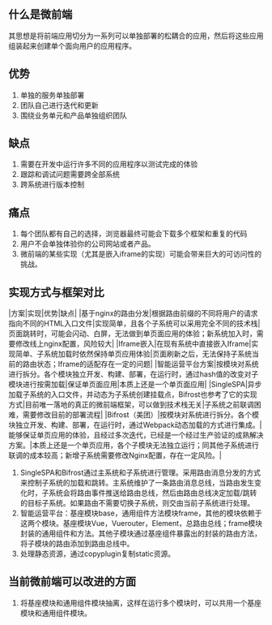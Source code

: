 ## 什么是微前端
其思想是将前端应用切分为一系列可以单独部署的松耦合的应用，然后将这些应用组装起来创建单个面向用户的应用程序。

## 优势
1. 单独的服务单独部署
2. 团队自己进行迭代和更新
3. 围绕业务单元和产品单独组织团队

## 缺点
1. 需要在开发中运行许多不同的应用程序以测试完成的体验
2. 跟踪和调试问题需要跨全部系统
3. 跨系统进行版本控制

## 痛点
1. 每个团队都有自己的选择，浏览器最终可能会下载多个框架和重复的代码
2. 用户不会单独体验你的公司网站或者产品。
3. 微前端的某些实现（尤其是嵌入iframe的实现）可能会带来巨大的可访问性的挑战。

## 实现方式与框架对比
|方案|实现|优势|缺点|
|基于nginx的路由分发|根据路由前缀的不同将用户的请求指向不同的HTML入口文件|实现简单，且各个子系统可以采用完全不同的技术栈|页面跳转时，可能会闪动、白屏，无法做到单页面应用的体验；新系统加入时，需要修改线上nginx配置，风险较大|
|Iframe嵌入|在现有系统中直接嵌入Iframe|实现简单、子系统加载时依然保持单页应用体验|页面刷新之后，无法保持子系统当前的路由状态；Iframe的适配存在一定的问题|
|智能运营平台方案|按模块对系统进行拆分。各个模块独立开发、构建、部署，在运行时，通过hash值的改变对子模块进行按需加载|保证单页面应用|本质上还是一个单页面应用|
|SingleSPA|异步加载子系统的入口文件，并动态为子系统创建挂载点，Bifrost也参考了它的实现方式|目前唯一落地的真正的微前端框架，可以做到技术栈无关|子系统之前联调困难，需要修改目前的部署流程|
|Bifrost（美团）|按模块对系统进行拆分。各个模块独立开发、构建、部署，在运行时，通过Webpack动态加载的方式进行集成。|能够保证单页应用的体验，且经过多次迭代，已经是一个经过生产验证的成熟解决方案。|本质上还是一个单页应用，各个子模块无法独立运行；同其他子系统进行联调的成本较高；新增子系统需要修改Nginx配置，存在一定风险。|

1. SingleSPA和Bifrost通过主系统和子系统进行管理。采用路由消息分发的方式来控制子系统的加载和跳转。主系统维护了一条路由消息总线，当路由发生变化时，子系统会将路由事件推送给路由总线，然后由路由总线决定加载/跳转的目标子系统。如果路由不需要切换子系统，则交由当前子系统进行处理。
2. 智能运营平台：基座模块base，通用组件方法模块frame，其他的模块依赖于这两个模块。基座模块Vue，Vuerouter，Element，总路由总线；frame模块封装的通用组件和方法。其他子模块通过基座组件暴露出的封装的路由方法，将子模块的路由添加到路由总线中。
3. 处理静态资源，通过copyplugin复制static资源。


## 当前微前端可以改进的方面
1. 将基座模块和通用组件模块抽离，这样在运行多个模块时，可以共用一个基座模块和通用组件模块。